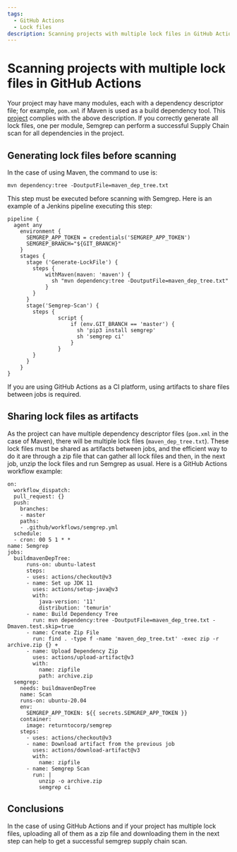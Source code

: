 ```yaml
---
tags:
  - GitHub Actions
  - Lock files
description: Scanning projects with multiple lock files in GitHub Actions
---
```


# Scanning projects with multiple lock files in GitHub Actions

Your project may have many modules, each with a dependency descriptor file; for example, `pom.xml` if Maven is used as a build dependency tool.
This [project](https://github.com/finos/legend-engine) complies with the above description.
If you correctly generate all lock files, one per module, Semgrep can perform a successful Supply Chain scan for all dependencies in the project.

## Generating lock files before scanning
In the case of using Maven, the command to use is:
```
mvn dependency:tree -DoutputFile=maven_dep_tree.txt
```

This step must be executed before scanning with Semgrep. Here is an example of a Jenkins pipeline executing this step:
```
pipeline {
  agent any
    environment {
      SEMGREP_APP_TOKEN = credentials('SEMGREP_APP_TOKEN')
      SEMGREP_BRANCH="${GIT_BRANCH}"
    }
    stages {
      stage ('Generate-LockFile') {
        steps {
            withMaven(maven: 'maven') {
              sh "mvn dependency:tree -DoutputFile=maven_dep_tree.txt"
            }
        }
      }
      stage('Semgrep-Scan') {
        steps {
                script {
                    if (env.GIT_BRANCH == 'master') {
                      sh 'pip3 install semgrep'
                      sh 'semgrep ci'
                    }  
                }
        }
      }
    }
}
```
If you are using GitHub Actions as a CI platform, using artifacts to share files between jobs is required.

## Sharing lock files as artifacts
As the project can have multiple dependency descriptor files (`pom.xml` in the case of Maven), there will be multiple lock files (`maven_dep_tree.txt`).
These lock files must be shared as artifacts between jobs, and the efficient way to do it are through a zip file that can gather all lock files and then, in the next job, unzip the lock files and run Semgrep as usual.
Here is a GitHub Actions workflow example:
```
on: 
  workflow_dispatch: 
  pull_request: {}
  push:
    branches:
    - master
    paths:
    - .github/workflows/semgrep.yml
  schedule:
  - cron: 00 5 1 * *
name: Semgrep
jobs:
  buildmavenDepTree: 
      runs-on: ubuntu-latest
      steps:
      - uses: actions/checkout@v3
      - name: Set up JDK 11
        uses: actions/setup-java@v3
        with:
          java-version: '11'
          distribution: 'temurin'
      - name: Build Dependency Tree
        run: mvn dependency:tree -DoutputFile=maven_dep_tree.txt -Dmaven.test.skip=true
      - name: Create Zip File
        run: find . -type f -name 'maven_dep_tree.txt' -exec zip -r archive.zip {} +
      - name: Upload Dependency Zip    
        uses: actions/upload-artifact@v3
        with:
          name: zipfile
          path: archive.zip
  semgrep:
    needs: buildmavenDepTree
    name: Scan
    runs-on: ubuntu-20.04
    env:
      SEMGREP_APP_TOKEN: ${{ secrets.SEMGREP_APP_TOKEN }}
    container:
      image: returntocorp/semgrep
    steps:
      - uses: actions/checkout@v3
      - name: Download artifact from the previous job
        uses: actions/download-artifact@v3
        with:
          name: zipfile    
      - name: Semgrep Scan  
        run: |
          unzip -o archive.zip
          semgrep ci
```

## Conclusions
In the case of using GitHub Actions and if your project has multiple lock files, uploading all of them as a zip file and downloading them in the next step can help to get a successful semgrep supply chain scan.

